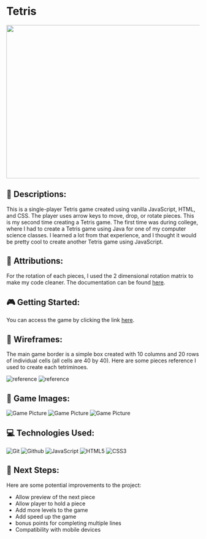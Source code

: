 # Tetris

<div id="header" align="center">

  <img src="./images/banner.webp" width="800" height="400">

</div>

## :pencil: Descriptions:

This is a single-player Tetris game created using vanilla JavaScript, HTML, and CSS. The player uses arrow keys to move, drop, or rotate pieces. This is my second time creating a Tetris game. The first time was during college, where I had to create a Tetris game using Java for one of my computer science classes. I learned a lot from that experience, and I thought it would be pretty cool to create another Tetris game using JavaScript.

## :bust_in_silhouette: Attributions:

For the rotation of each pieces, I used the 2 dimensional rotation matrix to make my code cleaner. The documentation can be found [here](https://en.wikipedia.org/wiki/Rotation_matrix).

## 🎮 Getting Started:

You can access the game by clicking the link [here](https://debiddo618.github.io/tetris-javascript/).

## :blue_book: Wireframes:

The main game border is a simple box created with 10 columns and 20 rows of individual cells (all cells are 40 by 40). Here are some pieces reference I used to create each tetriminoes.

![reference](./images/pieces.png)
![reference](./images/rotation.png)

## :camera_flash: Game Images:

![Game Picture](./images/tetris1.png)
![Game Picture](./images/tetris2.png)
![Game Picture](./images/tetris3.png)



## :computer: Technologies Used:

![Git](https://img.shields.io/badge/-Git-05122A?style=flat&logo=git)
![Github](https://img.shields.io/badge/-GitHub-05122A?style=flat&logo=github)
![JavaScript](https://img.shields.io/badge/-JavaScript-05122A?style=flat&logo=javascript)
![HTML5](https://img.shields.io/badge/-HTML5-05122A?style=flat&logo=html5)
![CSS3](https://img.shields.io/badge/-CSS-05122A?style=flat&logo=css3)

## :satellite: Next Steps:

Here are some potential improvements to the project:

- Allow preview of the next piece
- Allow player to hold a piece
- Add more levels to the game
- Add speed up the game
- bonus points for completing multiple lines
- Compatibility with mobile devices
